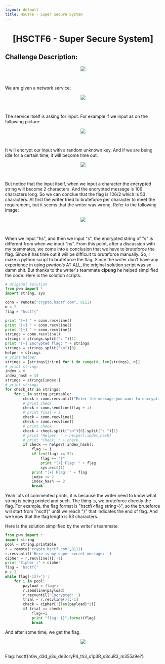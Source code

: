 ```yaml
---
layout: default
title: HSCTF6 - Super Secure System
---
```


<h1 align="center">[HSCTF6 - Super Secure System]</h1>

## Challenge Description:
<p align="center"><img src="https://blog.xarkangels.com/ctf/assets/hsctf6_super_secure_system/challdesc.png"></p><br>

We are given a network service:<br>
<p align="center"><img src="https://blog.xarkangels.com/ctf/assets/hsctf6_super_secure_system/nc.png"></p><br>

The service itself is asking for input. For example if we input as on the following picture:
<p align="center"><img src="https://blog.xarkangels.com/ctf/assets/hsctf6_super_secure_system/try.png"></p><br>

It will encrypt our input with a random unknown key. And if we are being idle for a certain time, it will become time out.<br>
<p align="center"><img src="https://blog.xarkangels.com/ctf/assets/hsctf6_super_secure_system/timeout.png"></p><br>

But notice that the input itself, when we input a character the encrypted string will become 2 characters. And the encrypted message is 106 characters long. So we can conclue that the flag is 106/2 which is 53 characters. At first the writer tried to bruteforce per character to meet the requirement, but it seems that the writer was wrong. Refer to the following image:<br>
<p align="center"><img src="https://blog.xarkangels.com/ctf/assets/hsctf6_super_secure_system/fuzzing.png"></p><br>

When we input "hs", and then we input "s", the encrypted string of "s" is different from when we input "hs". From this point, after a discussion with my teammates, we come into a conclusion that we have to bruteforce the flag. Since it has time out it will be difficult to bruteforce manually. So, I make a python script to bruteforce the flag. Since the writer don't have any experience in using <i>pwntools</i> AT ALL, the original solution script was so damn shit. But thanks to the writer's teammate <b>cipung</b> he helped simplified the code. Here is the solution scripts.<br>

```python
# Original Solution
from pwn import *
import string, sys

conn = remote("crypto.hsctf.com", 8111)
n = 2
flag = "hsctf{"

print "[+] " + conn.recvline()
print "[+] " + conn.recvline()
print "[+] " + conn.recvline()
strings = conn.recvline()
strings = strings.split(": ")[1]
print "[+] Encrypted flag: " + strings
strings = strings.split("\n")[0]
helper = strings
# print helper
strings = [strings[i:i+n] for i in range(0, len(strings), n)]
# print strings
index = 6
index_hash = 14
strings = strings[index:]
# print strings
for check_str in strings:
    for i in string.printable:
        check = conn.recvuntil("Enter the message you want to encrypt: ")
        # print check
        check = conn.sendline(flag + i)
        # print final + i
        check = conn.recvline()
        check = conn.recvline()
        # print check
        check = check.split("\n")[0].split(": ")[1]
        # print "Helper: " + helper[:index_hash]
        # print "Check: " + check
        if check == helper[:index_hash]:
            flag += i
            if len(flag) == 52:
                flag += "}"
                print "[+] Flag: " + flag
                sys.exit(1)
            print "[+] Flag: " + flag
            index += 2
            index_hash += 2
            break
```
Yeah lots of commented prints, it is because the writer need to know what string is being printed and such. The thing is, we bruteforce directly the flag. For example, the flag format is "hsctf{\<flag string\>}", so the bruteforce will start from "hsctf{" until we reach "}" that indicates the end of flag. And we know that the flag length is 53 characters. <br>

Here is the solution simplified by the writer's teammate:<br>
```python
from pwn import *
import string
pool = string.printable
r = remote('crypto.hsctf.com',8111)
r.recvuntil('Here is my super secret message: ')
cipher = r.recvline()[:-1]
print "Cipher :" + cipher
flag = 'hsctf{'
n = 2
while flag[-1]!='}':
	for i in pool:
		payload = flag+i
		r.sendline(payload)
		r.recvuntil('Encrypted: ')
		trial = r.recvline()[:-1]
		check = cipher[:(len(payload)*2)]
		if trial == check:
			flag+=i
			print "flag: {}".format(flag)
			break
```
And after some time, we get the flag.<br>
<p align="center"><img src="https://blog.xarkangels.com/ctf/assets/hsctf6_super_secure_system/get_flag.png"></p><br>
Flag: hsctf{h0w_d3d_y3u_de3cryP4_th3_s1p3R_s3cuR3_m355a9e?}

